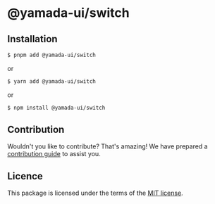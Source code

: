 # @yamada-ui/switch

## Installation

```sh
$ pnpm add @yamada-ui/switch
```

or

```sh
$ yarn add @yamada-ui/switch
```

or

```sh
$ npm install @yamada-ui/switch
```

## Contribution

Wouldn't you like to contribute? That's amazing! We have prepared a [contribution guide](https://github.com/hirotomoyamada/yamada-ui/blob/main/CONTRIBUTING.md) to assist you.

## Licence

This package is licensed under the terms of the
[MIT license](https://github.com/hirotomoyamada/yamada-ui/blob/main/LICENSE).
